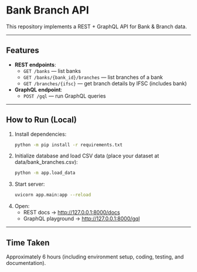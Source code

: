 # Bank Branch API

This repository implements a REST + GraphQL API for Bank & Branch data.

---

## Features
- **REST endpoints**:
  - `GET /banks` — list banks
  - `GET /banks/{bank_id}/branches` — list branches of a bank
  - `GET /branches/{ifsc}` — get branch details by IFSC (includes bank)
- **GraphQL endpoint**:
  - `POST /gql` — run GraphQL queries

---

## How to Run (Local)

1. Install dependencies:
   ```bash
   python -m pip install -r requirements.txt
2. Initialize database and load CSV data (place your dataset at data/bank_branches.csv):
   ```bash
   python -m app.load_data
3. Start server:
   ```bash
   uvicorn app.main:app --reload
4. Open:
   - REST docs → http://127.0.0.1:8000/docs
   - GraphQL playground → http://127.0.0.1:8000/gql

---

## Time Taken
Approximately 6 hours (including environment setup, coding, testing, and documentation).
